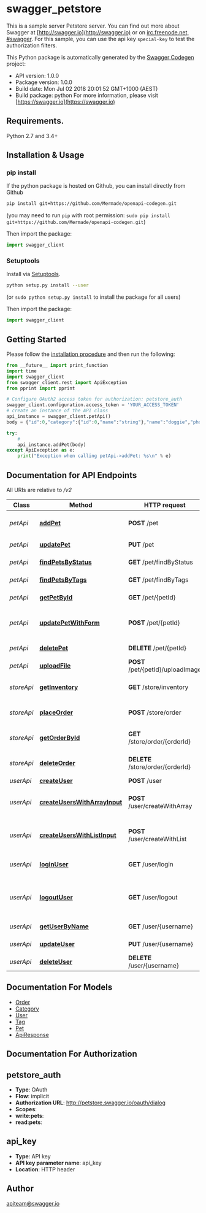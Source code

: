 # swagger_petstore
This is a sample server Petstore server.  You can find out more about Swagger at [http://swagger.io](http://swagger.io) or on [irc.freenode.net, #swagger](http://swagger.io/irc/).  For this sample, you can use the api key `special-key` to test the authorization filters.

This Python package is automatically generated by the [Swagger Codegen](https://github.com/swagger-api/swagger-codegen) project:

- API version: 1.0.0
- Package version: 1.0.0
- Build date: Mon Jul 02 2018 20:01:52 GMT+1000 (AEST)
- Build package: python
For more information, please visit [https://swagger.io](https://swagger.io)

## Requirements.

Python 2.7 and 3.4+

## Installation & Usage
### pip install

If the python package is hosted on Github, you can install directly from Github

```sh
pip install git+https://github.com/Mermade/openapi-codegen.git
```
(you may need to run `pip` with root permission: `sudo pip install git+https://github.com/Mermade/openapi-codegen.git`)

Then import the package:
```python
import swagger_client 
```

### Setuptools

Install via [Setuptools](http://pypi.python.org/pypi/setuptools).

```sh
python setup.py install --user
```
(or `sudo python setup.py install` to install the package for all users)

Then import the package:
```python
import swagger_client
```

## Getting Started

Please follow the [installation procedure](#installation--usage) and then run the following:

```python
from __future__ import print_function
import time
import swagger_client
from swagger_client.rest import ApiException
from pprint import pprint

# Configure OAuth2 access token for authorization: petstore_auth
swagger_client.configuration.access_token = 'YOUR_ACCESS_TOKEN'
# create an instance of the API class
api_instance = swagger_client.petApi()
body = {"id":0,"category":{"id":0,"name":"string"},"name":"doggie","photoUrls":["string"],"tags":[{"id":0,"name":"string"}],"status":"available"} # struct{} | Pet object that needs to be added to the store

try:
    # 
    api_instance.addPet(body)
except ApiException as e:
    print("Exception when calling petApi->addPet: %s\n" % e)
```

## Documentation for API Endpoints

All URIs are relative to */v2*

Class | Method | HTTP request | Description
------------ | ------------- | ------------- | -------------
*petApi* | [**addPet**](petApi.md#addpet) | **POST** /pet | Add a new pet to the store
*petApi* | [**updatePet**](petApi.md#updatepet) | **PUT** /pet | Update an existing pet
*petApi* | [**findPetsByStatus**](petApi.md#findpetsbystatus) | **GET** /pet/findByStatus | Finds Pets by status
*petApi* | [**findPetsByTags**](petApi.md#findpetsbytags) | **GET** /pet/findByTags | Finds Pets by tags
*petApi* | [**getPetById**](petApi.md#getpetbyid) | **GET** /pet/{petId} | Find pet by ID
*petApi* | [**updatePetWithForm**](petApi.md#updatepetwithform) | **POST** /pet/{petId} | Updates a pet in the store with form data
*petApi* | [**deletePet**](petApi.md#deletepet) | **DELETE** /pet/{petId} | Deletes a pet
*petApi* | [**uploadFile**](petApi.md#uploadfile) | **POST** /pet/{petId}/uploadImage | uploads an image
*storeApi* | [**getInventory**](storeApi.md#getinventory) | **GET** /store/inventory | Returns pet inventories by status
*storeApi* | [**placeOrder**](storeApi.md#placeorder) | **POST** /store/order | Place an order for a pet
*storeApi* | [**getOrderById**](storeApi.md#getorderbyid) | **GET** /store/order/{orderId} | Find purchase order by ID
*storeApi* | [**deleteOrder**](storeApi.md#deleteorder) | **DELETE** /store/order/{orderId} | Delete purchase order by ID
*userApi* | [**createUser**](userApi.md#createuser) | **POST** /user | Create user
*userApi* | [**createUsersWithArrayInput**](userApi.md#createuserswitharrayinput) | **POST** /user/createWithArray | Creates list of users with given input array
*userApi* | [**createUsersWithListInput**](userApi.md#createuserswithlistinput) | **POST** /user/createWithList | Creates list of users with given input array
*userApi* | [**loginUser**](userApi.md#loginuser) | **GET** /user/login | Logs user into the system
*userApi* | [**logoutUser**](userApi.md#logoutuser) | **GET** /user/logout | Logs out current logged in user session
*userApi* | [**getUserByName**](userApi.md#getuserbyname) | **GET** /user/{username} | Get user by user name
*userApi* | [**updateUser**](userApi.md#updateuser) | **PUT** /user/{username} | Updated user
*userApi* | [**deleteUser**](userApi.md#deleteuser) | **DELETE** /user/{username} | Delete user

## Documentation For Models

 - [Order](Order.md)
 - [Category](Category.md)
 - [User](User.md)
 - [Tag](Tag.md)
 - [Pet](Pet.md)
 - [ApiResponse](ApiResponse.md)

## Documentation For Authorization


## petstore_auth

- **Type**: OAuth
- **Flow**: implicit
- **Authorization URL**: http://petstore.swagger.io/oauth/dialog
- **Scopes**: 
 - **write:pets**: 
 - **read:pets**: 

## api_key

- **Type**: API key
- **API key parameter name**: api_key
- **Location**: HTTP header


## Author

apiteam@swagger.io
